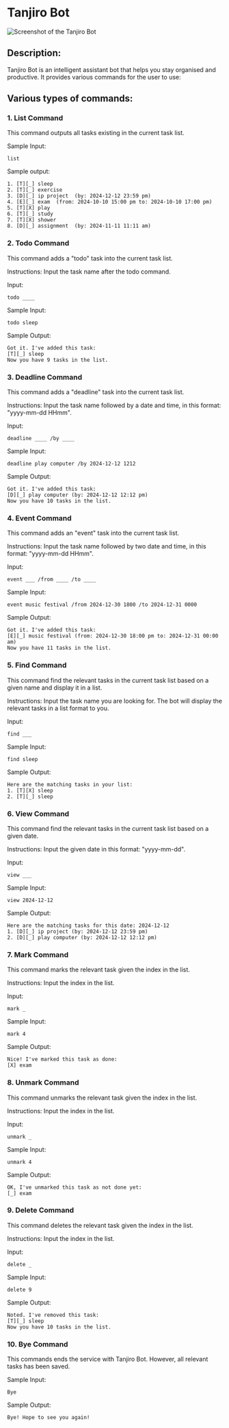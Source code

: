 # Tanjiro Bot 
![Screenshot of the Tanjiro Bot](docs/Ui.png)

## Description:
Tanjiro Bot is an intelligent assistant bot that helps you stay organised and productive. It provides various commands for the user to use:
## Various types of commands:

### 1. List Command
This command outputs all tasks existing in the current task list.

Sample Input:
```agsl
list
```
Sample output:
```
1. [T][_] sleep
2. [T][_] exercise
3. [D][_] ip project  (by: 2024-12-12 23:59 pm)
4. [E][_] exam  (from: 2024-10-10 15:00 pm to: 2024-10-10 17:00 pm)
5. [T][X] play
6. [T][_] study
7. [T][X] shower
8. [D][_] assignment  (by: 2024-11-11 11:11 am)
```
### 2. Todo Command
This command adds a "todo" task into the current task list.

Instructions: Input the task name after the todo command.

Input:
```
todo ____
```
Sample Input:
```
todo sleep
```
Sample Output:
```
Got it. I've added this task:
[T][_] sleep
Now you have 9 tasks in the list.
```
### 3. Deadline Command
This command adds a "deadline" task into the current task list.

Instructions: Input the task name followed by a date and time, in this format: "yyyy-mm-dd HHmm".

Input:
```
deadline ____ /by ____
```
Sample Input:
```
deadline play computer /by 2024-12-12 1212
```
Sample Output:
```
Got it. I've added this task:
[D][_] play computer (by: 2024-12-12 12:12 pm)
Now you have 10 tasks in the list.
```

### 4. Event Command
This command adds an "event" task into the current task list.

Instructions: Input the task name followed by two date and time, in this format: "yyyy-mm-dd HHmm".

Input:
```
event ___ /from ____ /to ____
```

Sample Input:
```
event music festival /from 2024-12-30 1800 /to 2024-12-31 0000
```

Sample Output:
```
Got it. I've added this task:
[E][_] music festival (from: 2024-12-30 18:00 pm to: 2024-12-31 00:00 am)
Now you have 11 tasks in the list.
```

### 5. Find Command
This command find the relevant tasks in the current task list based on a given name and display it in a list.

Instructions: Input the task name you are looking for. The bot will display the relevant tasks in a list format to you.

Input:
```
find ___
```
Sample Input:
```
find sleep
```
Sample Output:
```
Here are the matching tasks in your list:
1. [T][X] sleep
2. [T][_] sleep
```

### 6. View Command
This command find the relevant tasks in the current task list based on a given date.

Instructions: Input the given date in this format: "yyyy-mm-dd".

Input:
```
view ___
```
Sample Input:
```
view 2024-12-12
```
Sample Output:
```
Here are the matching tasks for this date: 2024-12-12
1. [D][_] ip project (by: 2024-12-12 23:59 pm)
2. [D][_] play computer (by: 2024-12-12 12:12 pm)
```

### 7. Mark Command
This command marks the relevant task given the index in the list.

Instructions: Input the index in the list.

Input:
```
mark _
```
Sample Input:
```
mark 4
```
Sample Output:
```
Nice! I've marked this task as done:
[X] exam
```

### 8. Unmark Command
This command unmarks the relevant task given the index in the list.

Instructions: Input the index in the list.

Input:
```
unmark _
```
Sample Input:
```
unmark 4
```
Sample Output:
```
OK, I've unmarked this task as not done yet:
[_] exam
```

### 9. Delete Command
This command deletes the relevant task given the index in the list.

Instructions: Input the index in the list.

Input:
```
delete _
```
Sample Input:
```
delete 9
```
Sample Output:
```
Noted. I've removed this task:
[T][_] sleep
Now you have 10 tasks in the list.
```

### 10. Bye Command
This commands ends the service with Tanjiro Bot. However, all relevant tasks has been saved.

Sample Input:
```
Bye
```
Sample Output:
```
Bye! Hope to see you again!
```
